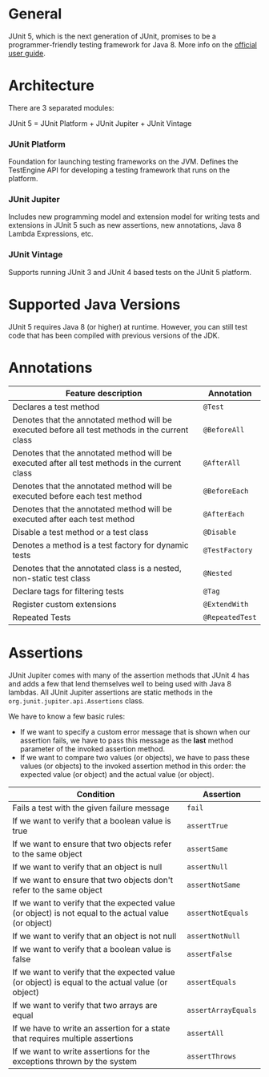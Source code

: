 # General
JUnit 5, which is the next generation of JUnit, promises to be a programmer-friendly testing framework for Java 8. More info on the [official user guide](https://junit.org/junit5/docs/current/user-guide/).

# Architecture
There are 3 separated modules:

JUnit 5 = JUnit Platform + JUnit Jupiter + JUnit Vintage

### JUnit Platform

Foundation for launching testing frameworks on the JVM. Defines the TestEngine API for developing a testing framework that runs on the platform.

### JUnit Jupiter

Includes new programming model and extension model for writing tests and extensions in JUnit 5 such as new assertions, new annotations, Java 8 Lambda Expressions, etc.

### JUnit Vintage

Supports running JUnit 3 and JUnit 4 based tests on the JUnit 5 platform.

# Supported Java Versions
JUnit 5 requires Java 8 (or higher) at runtime. However, you can still test code that has been compiled with previous versions of the JDK.

# Annotations
| Feature description  | Annotation |
| ------------- | ------------- |
| Declares a test method | `@Test` |
| Denotes that the annotated method will be executed before all test methods in the current class | `@BeforeAll` |
| Denotes that the annotated method will be executed after all test methods in the current class | `@AfterAll` |
| Denotes that the annotated method will be executed before each test method | `@BeforeEach` |
| Denotes that the annotated method will be executed after each test method | `@AfterEach` |	
| Disable a test method or a test class | `@Disable` |	
| Denotes a method is a test factory for dynamic tests | `@TestFactory` |	
| Denotes that the annotated class is a nested, non-static test class |	`@Nested` |	
| Declare tags for filtering tests | `@Tag` |	
| Register custom extensions | `@ExtendWith` |	
| Repeated Tests | `@RepeatedTest` |	

# Assertions
JUnit Jupiter comes with many of the assertion methods that JUnit 4 has and adds a few that lend themselves well to being used with Java 8 lambdas. All JUnit Jupiter assertions are static methods in the `org.junit.jupiter.api.Assertions` class.

We have to know a few basic rules:

* If we want to specify a custom error message that is shown when our assertion fails, we have to pass this message as the **last** method parameter of the invoked assertion method.
* If we want to compare two values (or objects), we have to pass these values (or objects) to the invoked assertion method in this order: the expected value (or object) and the actual value (or object).

| Condition | Assertion
| ------------- | ------------- |
| Fails a test with the given failure message | `fail`|
| If we want to verify that a boolean value is true | `assertTrue` |
| If we want to ensure that two objects refer to the same object | `assertSame` | |
| If we want to verify that an object is null | `assertNull` |
| If we want to ensure that two objects don't refer to the same object | `assertNotSame` |
| If we want to verify that the expected value (or object) is not equal to the actual value (or object) | `assertNotEquals` |
| If we want to verify that an object is not null | `assertNotNull` |
| If we want to verify that a boolean value is false | `assertFalse`|
| If we want to verify that the expected value (or object) is equal to the actual value (or object) | `assertEquals` |
| If we want to verify that two arrays are equal | `assertArrayEquals` |
| If we have to write an assertion for a state that requires multiple assertions | `assertAll`|
| If we want to write assertions for the exceptions thrown by the system | `assertThrows` |


